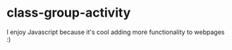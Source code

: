 # class-group-activity



I enjoy Javascript because it's cool adding more functionality to webpages :)